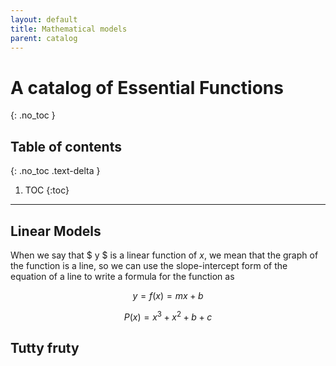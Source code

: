 ```yaml
---
layout: default
title: Mathematical models
parent: catalog
---
```


# A catalog of Essential Functions
{: .no_toc }

## Table of contents
{: .no_toc .text-delta }

1. TOC
{:toc}

---

## Linear Models

When we say that $ y $ is a linear function of $x$, we mean that the graph of the function is a
line, so we can use the slope-intercept form of the equation of a line to write a formula for the function as

$$ y = f(x) = mx + b $$

$$ P(x) = x^3 + x^2 + b + c$$

## Tutty fruty


